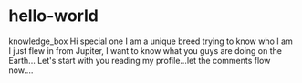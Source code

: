# hello-world
knowledge_box
Hi special one
I am a unique breed trying to know who I am
I just flew in from Jupiter, I want to know what you guys are doing on the Earth...
Let's start with you reading my profile...let the comments flow now....

